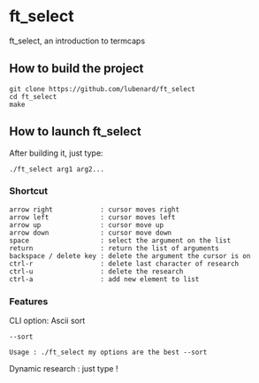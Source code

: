 # ft_select
ft_select, an introduction to termcaps

## How to build the project
```
git clone https://github.com/lubenard/ft_select
cd ft_select
make
```

## How to launch ft_select
After building it, just type:
```
./ft_select arg1 arg2...
```

### <a name="Shortcut">Shortcut</a>
```
arrow right            : cursor moves right
arrow left             : cursor moves left
arrow up               : cursor move up
arrow down             : cursor move down
space                  : select the argument on the list
return                 : return the list of arguments
backspace / delete key : delete the argument the cursor is on
ctrl-r                 : delete last character of research
ctrl-u                 : delete the research
ctrl-a                 : add new element to list
```

### Features

CLI option: Ascii sort

```
--sort

Usage : ./ft_select my options are the best --sort
```

Dynamic research : just type !

